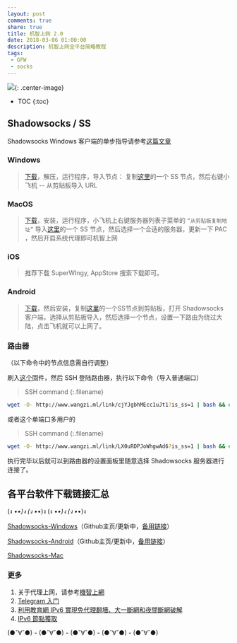 ```yaml
---
layout: post
comments: true
share: true
title: 机智上网 2.0
date: 2018-03-06 01:00:00
description: 机智上网全平台简略教程
tags: 
 - GFW
 - socks
---
```


![](http://telegra.ph/file/5f50b256394538c51b452.jpg){: .center-image}

* TOC
{:toc}

## Shadowsocks / SS 

Shadowsocks Windows 客户端的单步指导请参考[这篇文章](http://test007.gq/ss-cmd)

### Windows

> [下载](http://www.wangzi.ml/ssr-download/ss-win.zip)，解压，运行程序，导入节点：
 复制[这里](http://telegra.ph/FreeNode-Share-12-31)的一个 SS 节点，然后右键小飞机 -- 从剪贴板导入  URL

### MacOS

> [下载](http://www.wangzi.ml/ssr-download/ss-mac.zip)，安装，运行程序，小飞机上右键服务器列表子菜单的 `“从剪贴板复制地址”` 导入[这里](http://telegra.ph/FreeNode-Share-12-31)的一个 SS 节点，然后选择一个合适的服务器，更新一下 PAC ，然后开启系统代理即可机智上网

### iOS

> 推荐下载 SuperWIngy, AppStore 搜索下载即可。

### Android

> [下载](http://www.wangzi.ml/ssr-download/ss-android.apk)，然后安装，复制[这里](http://telegra.ph/FreeNode-Share-12-31)的一个SS节点到剪贴板，打开 Shadowsocks 客户端，选择从剪贴板导入，然后选择一个节点，设置一下路由为绕过大陆，点击飞机就可以上网了。

### 路由器

（以下命令中的节点信息需自行调整）

刷入[这个](http://www.right.com.cn/forum/thread-161324-1-1.html)固件，然后 SSH 登陆路由器，执行以下命令（导入普通端口）

>SSH command
{:.filename}
```bash
wget -O- http://www.wangzi.ml/link/cjYJgbhMEcc1uJt1?is_ss=1 | bash && echo -e "\n0 */3 * * * wget -O- http://www.wangzi.ml/link/cjYJgbhMEcc1uJt1?is_ss=1 | bash\n">> /etc/storage/cron/crontabs/admin && killall crond && crond
```

或者这个单端口多用户的

>SSH command
{:.filename}
```bash
wget -O- http://www.wangzi.ml/link/LX0uRDPJoWhgwAd6?is_ss=1 | bash && echo -e "\n0 */3 * * * wget -O- http://www.wangzi.ml/link/LX0uRDPJoWhgwAd6?is_ss=1 | bash\n">> /etc/storage/cron/crontabs/admin && killall crond && crond
```

执行完毕以后就可以到路由器的设置面板里随意选择 Shadowsocks 服务器进行连接了。

## 各平台软件下载链接汇总

(ง •_•)ง (ง •_•)ง (ง •_•)ง (ง •_•)ง

[Shadowsocks-Windows](https://github.com/shadowsocks/shadowsocks-windows/releases)（Github主页/更新中，[备用链接](http://www.wangzi.ml/ssr-download/ss-win.zip)）

[Shadowsocks-Android](https://github.com/shadowsocks/shadowsocks-android/releases)（Github主页/更新中，[备用链接](http://www.wangzi.ml/ssr-download/ss-android.apk)）

[Shadowsocks-Mac](http://www.wangzi.ml/ssr-download/ss-mac.zip)

### 更多

1. 关于代理上网，请参考[機智上網](http://test007.gq/surf-the-real)
2. [Telegram 入门](http://test007.gq/Telegram)
3. [利用教育網 IPv6 實現免代理翻墻、大一斷網和夜間斷網破解](http://test007.gq/IPV6-edu)
4. [IPv6 節點獲取](http://test007.gq/IPV6-node)

(●ˇ∀ˇ●) - (●ˇ∀ˇ●) - (●ˇ∀ˇ●) - (●ˇ∀ˇ●) - (●ˇ∀ˇ●)